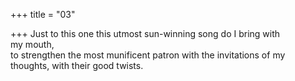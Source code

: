 +++
title = "03"

+++
Just to this one this utmost sun-winning song do I bring with  
my mouth,  
to strengthen the most munificent patron with the invitations of my  thoughts, with their good twists.  
